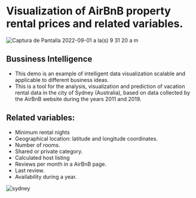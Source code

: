 # Visualization of AirBnB property rental prices and related variables.
![Captura de Pantalla 2022-09-01 a la(s) 9 31 20 a  m](https://user-images.githubusercontent.com/110174766/187858800-43c6ea90-56a3-44f9-bb2c-885c36d11f63.png)


## Bussiness Intelligence
* This demo is an example of intelligent data visualization scalable and applicable to different business ideas.
* This is a tool for the analysis, visualization and prediction of vacation rental data in the city of Sydney (Australia), based on data collected by the AirBnB website during the years 2011 and 2019.

## Related variables:   

* Minimum rental nights 
* Geographical location: latitude and longitude coordinates. 
* Number of rooms. 
* Shared or private category.
* Calculated host listing
* Reviews per month in a AirBnB page.
* Last review.
* Availability during a year.

![sydney](https://user-images.githubusercontent.com/110174766/187749402-4aa28644-629c-4d3e-ba2b-bbb6ae12c898.jpeg)

